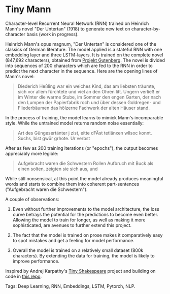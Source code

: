 # Tiny Mann
Character-level Recurrent Neural Network (RNN) trained on Heinrich Mann's novel "Der Untertan" (1918) to generate new text on character-by-character basis (work in progress). 

Heinrich Mann's opus magnum, "Der Untertan" is considered one of the classics of German literature. The model applied is a stateful RNN with one embedding layer and three LSTM-layers. It is trained on the complete novel (847,692 characters), obtained from [Projekt Gutenberg](https://www.projekt-gutenberg.org/mannh/untertan/untertan.html). The novel is divided into sequences of 200 characters which are fed to the RNN in order to predict the next character in the sequence. Here are the opening lines of Mann's novel: 

> Diederich Heßling war ein weiches Kind, das am liebsten träumte, sich vor allem fürchtete und viel an den Ohren litt. Ungern verließ er im Winter die warme Stube, im Sommer den engen Garten, der nach den Lumpen der Papierfabrik roch und über dessen Goldregen- und Fliederbäumen das hölzerne Fachwerk der alten Häuser stand.

In the process of training, the model learns to mimick Mann's incomparable style. While the untrained model returns random noise essentially: 

> Art des Güngesertänter j zist, eitte dFÄst tetlänxen wllsoc konnt. Suchs, bist gwür grhote. Ur verbst

After as few as 200 training iterations (or "epochs"), the output becomes appreciably more legible: 

> Aufgebracht waren die Schwestern Rollen Aufbruch mit Buck als einen solten, zeigten sie sich aus, und 

While still nonsensical, at this point the model already produces meaningful words and starts to combine them into coherent part-sentences ("Aufgebracht waren die Schwestern"). 

A couple of observations: 

1. Even without further improvements to the model architecture, the loss curve betrays the potential for the predictions to become even better. Allowing the model to train for longer, as well as making it more sophisticated, are avenues to further extend this project. 

1. The fact that the model is trained on prose makes it comparatively easy to spot mistakes and get a feeling for model performance.

1. Overall the model is trained on a relatively small dataset (800k characters). By extending the data for training, the model is likely to improve performance. 

Inspired by Andrej Karpathy's [Tiny Shakespeare](https://github.com/karpathy/char-rnn) project and building on code in [this repo](https://github.com/spro/practical-pytorch/blob/master/char-rnn-generation/char-rnn-generation.ipynb). 

Tags: Deep Learning, RNN, Embeddings, LSTM, Pytorch, NLP. 
